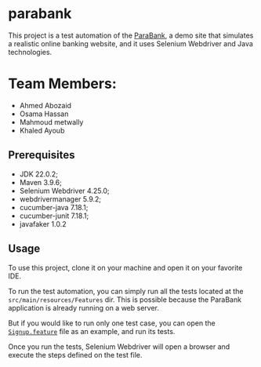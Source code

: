 # parabank

This project is a test automation of the [ParaBank](https://parabank.parasoft.com/parabank/index.htm), a demo site that simulates a realistic
online banking website, and it uses Selenium Webdriver and Java technologies.

# Team Members:
- Ahmed Abozaid
- Osama Hassan
- Mahmoud metwally
- Khaled Ayoub
  
## Prerequisites
- JDK 22.0.2;
- Maven 3.9.6;
- Selenium Webdriver 4.25.0;
- webdrivermanager 5.9.2;
- cucumber-java 7.18.1;
- cucumber-junit 7.18.1;
- javafaker 1.0.2


## Usage
To use this project, clone it on your machine and open it on your favorite IDE.

To run the test automation, you can simply run all the tests located  at the `src/main/resources/Features` dir. This is possible
because the ParaBank application is already running on a web server. 

But if you would like to run only one test case, you can open the
[`Signup.feature`](https://github.com/AhmedMAbuzaid1998/parabank/blob/main/src/main/resources/Features/01_SignUp.feature)
file as an example, and run its tests.

Once you run the tests, Selenium Webdriver will open a browser and execute the steps defined on the test file.
